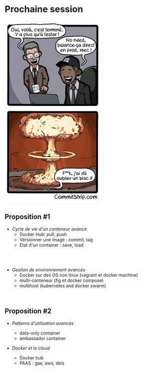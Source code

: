 # Prochaine session

![](ressources/images/next-session.png)



## Proposition #1

- *Cycle de vie d'un conteneur avancé*
    * Docker Hub: pull, push
    * Versionner une image : commit, tag
    * Etat d'un container : save, load
<br>
<br>

- *Gestion de environnement avancés*
    * Docker sur des OS non linux (vagrant et docker machine)
    * multi-conteneur (fig et docker compose)
    * multihost (kubernetes and docker swarm)
<br>



## Proposition #2

- *Patterns d'utilisation avancés*
    * data-only container
    * ambassador container

- *Docker et le cloud*
    * Docker hub
    * PAAS : gae, aws, deis



## 
<!-- .slide: class="page-questions" -->
